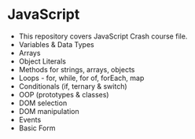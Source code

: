 # JavaScript

- This repository covers JavaScript Crash course file.
- Variables & Data Types
- Arrays
- Object Literals
- Methods for strings, arrays, objects
- Loops - for, while, for of, forEach, map
- Conditionals (if, ternary & switch)
- OOP (prototypes & classes)
- DOM selection 
- DOM manipulation
- Events
- Basic Form

